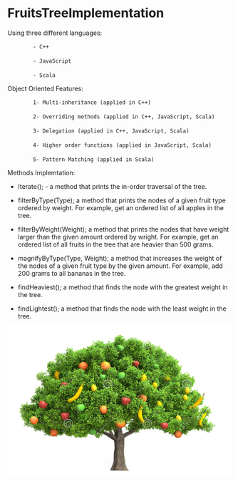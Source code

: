 # FruitsTreeImplementation

Using three different languages:

            - C++ 

            - JavaScript 

            - Scala 
 
Object Oriented Features:

            1- Multi-inheritance (applied in C++)

            2- Overriding methods (applied in C++, JavaScript, Scala)

            3- Delegation (applied in C++, JavaScript, Scala)

            4- Higher order functions (applied in JavaScript, Scala)

            5- Pattern Matching (applied in Scala)
            
 Methods Implemtation:
 
- Iterate();
            - a method that prints the in-order traversal of the tree.
            
- filterByType(Type);
            a method that prints the nodes of a given fruit type ordered by weight. For example, get an ordered list of all apples in the tree.
            
- filterByWeight(Weight);
            a method that prints the nodes that have weight larger than the given amount ordered by wright. For example, get an ordered list of 
            all fruits in the tree that are heavier than 500 grams.
            
- magnifyByType(Type, Weight);
            a method that increases the weight of the nodes of a given fruit type by the given amount. For example, add 200 grams to all bananas 
            in the tree.
            
- findHeaviest();
            a method that finds the node with the greatest weight in the tree.
            
- findLightest();
            a method that finds the node with the least weight in the tree.
            
     
![FruitsTree](https://github.com/radwaahmed20112000/FruitsTreeImplementation/blob/main/FruitsTree.PNG)


